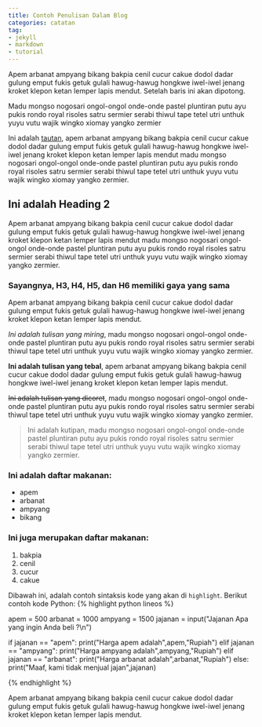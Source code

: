 ```yaml
---
title: Contoh Penulisan Dalam Blog
categories: catatan
tag:
- jekyll
- markdown
- tutorial
---
```

Apem arbanat ampyang bikang bakpia cenil cucur cakue dodol dadar gulung emput fukis getuk gulali hawug-hawug hongkwe iwel-iwel jenang kroket klepon ketan lemper lapis mendut.
Setelah baris ini akan dipotong.
<!--more-->
Madu mongso nogosari ongol-ongol onde-onde pastel pluntiran putu ayu pukis rondo royal risoles satru sermier serabi thiwul tape tetel utri unthuk yuyu vutu wajik wingko xiomay yangko zermier

Ini adalah [tautan](https://kebebasan//), apem arbanat ampyang bikang bakpia cenil cucur cakue dodol dadar gulung emput fukis getuk gulali hawug-hawug hongkwe iwel-iwel jenang kroket klepon ketan lemper lapis mendut madu mongso nogosari ongol-ongol onde-onde pastel pluntiran putu ayu pukis rondo royal risoles satru sermier serabi thiwul tape tetel utri unthuk yuyu vutu wajik wingko xiomay yangko zermier.

## Ini adalah Heading 2
Apem arbanat ampyang bikang bakpia cenil cucur cakue dodol dadar gulung emput fukis getuk gulali hawug-hawug hongkwe iwel-iwel jenang kroket klepon ketan lemper lapis mendut madu mongso nogosari ongol-ongol onde-onde pastel pluntiran putu ayu pukis rondo royal risoles satru sermier serabi thiwul tape tetel utri unthuk yuyu vutu wajik wingko xiomay yangko zermier.

### Sayangnya, H3, H4, H5, dan H6 memiliki gaya yang sama
Apem arbanat ampyang bikang bakpia cenil cucur cakue dodol dadar gulung emput fukis getuk gulali hawug-hawug hongkwe iwel-iwel jenang kroket klepon ketan lemper lapis mendut.

*Ini adalah tulisan yang miring*, madu mongso nogosari ongol-ongol onde-onde pastel pluntiran putu ayu pukis rondo royal risoles satru sermier serabi thiwul tape tetel utri unthuk yuyu vutu wajik wingko xiomay yangko zermier.

**Ini adalah tulisan yang tebal**, apem arbanat ampyang bikang bakpia cenil cucur cakue dodol dadar gulung emput fukis getuk gulali hawug-hawug hongkwe iwel-iwel jenang kroket klepon ketan lemper lapis mendut.

~~Ini adalah tulisan yang dicoret~~, madu mongso nogosari ongol-ongol onde-onde pastel pluntiran putu ayu pukis rondo royal risoles satru sermier serabi thiwul tape tetel utri unthuk yuyu vutu wajik wingko xiomay yangko zermier.

> Ini adalah kutipan, madu mongso nogosari ongol-ongol onde-onde pastel pluntiran putu ayu pukis rondo royal risoles satru sermier serabi thiwul tape tetel utri unthuk yuyu vutu wajik wingko xiomay yangko zermier.

### Ini adalah daftar makanan:
- apem
- arbanat
- ampyang
- bikang

### Ini juga merupakan daftar makanan:
1. bakpia
2. cenil
3. cucur
4. cakue

Dibawah ini, adalah contoh sintaksis kode yang akan di ``highlight``. Berikut contoh kode Python:
{% highlight python lineos %}

apem = 500
arbanat = 1000
ampyang = 1500
jajanan = input("Jajanan Apa yang ingin Anda beli ?\n")

if jajanan == "apem":
	print("Harga apem adalah",apem,"Rupiah")
elif jajanan == "ampyang":
	print("Harga ampyang adalah",ampyang,"Rupiah")
elif jajanan == "arbanat":
	print("Harga arbanat adalah",arbanat,"Rupiah")
else:
	print("Maaf, kami tidak menjual jajan",jajanan)

{% endhighlight %}

Apem arbanat ampyang bikang bakpia cenil cucur cakue dodol dadar gulung emput fukis getuk gulali hawug-hawug hongkwe iwel-iwel jenang kroket klepon ketan lemper lapis mendut.
